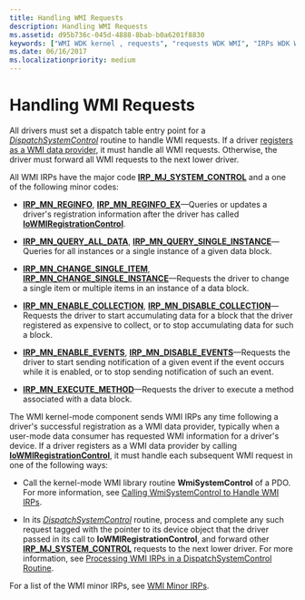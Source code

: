 ```yaml
---
title: Handling WMI Requests
description: Handling WMI Requests
ms.assetid: d95b736c-045d-4888-8bab-b0a6201f8830
keywords: ["WMI WDK kernel , requests", "requests WDK WMI", "IRPs WDK WMI"]
ms.date: 06/16/2017
ms.localizationpriority: medium
---
```


# Handling WMI Requests





All drivers must set a dispatch table entry point for a [*DispatchSystemControl*](/windows-hardware/drivers/ddi/wdm/nc-wdm-driver_dispatch) routine to handle WMI requests. If a driver [registers as a WMI data provider](registering-as-a-wmi-data-provider.md), it must handle all WMI requests. Otherwise, the driver must forward all WMI requests to the next lower driver.

All WMI IRPs have the major code [**IRP\_MJ\_SYSTEM\_CONTROL**](./irp-mj-system-control.md) and a one of the following minor codes:

-   [**IRP\_MN\_REGINFO**](irp-mn-reginfo.md), [**IRP\_MN\_REGINFO\_EX**](irp-mn-reginfo-ex.md)—Queries or updates a driver's registration information after the driver has called [**IoWMIRegistrationControl**](/windows-hardware/drivers/ddi/wdm/nf-wdm-iowmiregistrationcontrol).

-   [**IRP\_MN\_QUERY\_ALL\_DATA**](irp-mn-query-all-data.md), [**IRP\_MN\_QUERY\_SINGLE\_INSTANCE**](irp-mn-query-single-instance.md)—Queries for all instances or a single instance of a given data block.

-   [**IRP\_MN\_CHANGE\_SINGLE\_ITEM**](irp-mn-change-single-item.md), [**IRP\_MN\_CHANGE\_SINGLE\_INSTANCE**](irp-mn-change-single-instance.md)—Requests the driver to change a single item or multiple items in an instance of a data block.

-   [**IRP\_MN\_ENABLE\_COLLECTION**](irp-mn-enable-collection.md), [**IRP\_MN\_DISABLE\_COLLECTION**](irp-mn-disable-collection.md)—Requests the driver to start accumulating data for a block that the driver registered as expensive to collect, or to stop accumulating data for such a block.

-   [**IRP\_MN\_ENABLE\_EVENTS**](irp-mn-enable-events.md), [**IRP\_MN\_DISABLE\_EVENTS**](irp-mn-disable-events.md)—Requests the driver to start sending notification of a given event if the event occurs while it is enabled, or to stop sending notification of such an event.

-   [**IRP\_MN\_EXECUTE\_METHOD**](irp-mn-execute-method.md)—Requests the driver to execute a method associated with a data block.

The WMI kernel-mode component sends WMI IRPs any time following a driver's successful registration as a WMI data provider, typically when a user-mode data consumer has requested WMI information for a driver's device. If a driver registers as a WMI data provider by calling [**IoWMIRegistrationControl**](/windows-hardware/drivers/ddi/wdm/nf-wdm-iowmiregistrationcontrol), it must handle each subsequent WMI request in one of the following ways:

-   Call the kernel-mode WMI library routine **WmiSystemControl** of a PDO. For more information, see [Calling WmiSystemControl to Handle WMI IRPs](calling-wmisystemcontrol-to-handle-wmi-irps.md).

-   In its [*DispatchSystemControl*](/windows-hardware/drivers/ddi/wdm/nc-wdm-driver_dispatch) routine, process and complete any such request tagged with the pointer to its device object that the driver passed in its call to **IoWMIRegistrationControl**, and forward other [**IRP\_MJ\_SYSTEM\_CONTROL**](./irp-mj-system-control.md) requests to the next lower driver. For more information, see [Processing WMI IRPs in a DispatchSystemControl Routine](processing-wmi-irps-in-a-dispatchsystemcontrol-routine.md).

For a list of the WMI minor IRPs, see [WMI Minor IRPs](wmi-minor-irps.md). 

